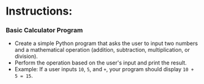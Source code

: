 # **Instructions:**

### **Basic Calculator Program**

* Create a simple Python program that asks the user to input two numbers and a mathematical operation (addition, subtraction, multiplication, or division).
* Perform the operation based on the user's input and print the result.
* Example: If a user inputs `10`, `5`, and `+`, your program should display `10 + 5 = 15`.
